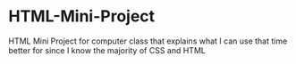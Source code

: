 # HTML-Mini-Project
HTML Mini Project for computer class that explains what I can use that time better for since I know the majority of CSS and HTML
